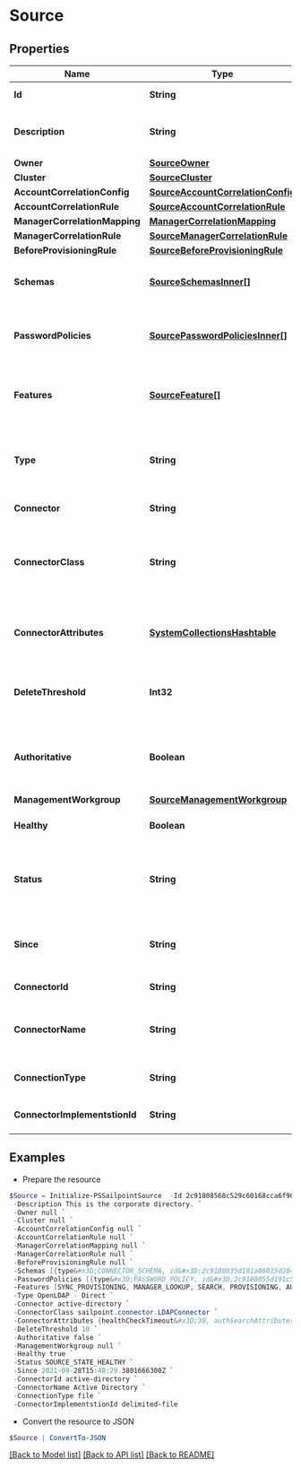 # Source
## Properties

Name | Type | Description | Notes
------------ | ------------- | ------------- | -------------
**Id** | **String** | the id of the Source | [optional] [readonly] 
**Description** | **String** | Human-readable description of the source | [optional] 
**Owner** | [**SourceOwner**](SourceOwner.md) |  | [optional] 
**Cluster** | [**SourceCluster**](SourceCluster.md) |  | [optional] 
**AccountCorrelationConfig** | [**SourceAccountCorrelationConfig**](SourceAccountCorrelationConfig.md) |  | [optional] 
**AccountCorrelationRule** | [**SourceAccountCorrelationRule**](SourceAccountCorrelationRule.md) |  | [optional] 
**ManagerCorrelationMapping** | [**ManagerCorrelationMapping**](ManagerCorrelationMapping.md) |  | [optional] 
**ManagerCorrelationRule** | [**SourceManagerCorrelationRule**](SourceManagerCorrelationRule.md) |  | [optional] 
**BeforeProvisioningRule** | [**SourceBeforeProvisioningRule**](SourceBeforeProvisioningRule.md) |  | [optional] 
**Schemas** | [**SourceSchemasInner[]**](SourceSchemasInner.md) | List of references to Schema objects | [optional] 
**PasswordPolicies** | [**SourcePasswordPoliciesInner[]**](SourcePasswordPoliciesInner.md) | List of references to the associated PasswordPolicy objects. | [optional] 
**Features** | [**SourceFeature[]**](SourceFeature.md) | Optional features that can be supported by a source. | [optional] 
**Type** | **String** | Specifies the type of system being managed e.g. Active Directory, Workday, etc.. | [optional] 
**Connector** | **String** | Connector script name. | [optional] 
**ConnectorClass** | **String** | The fully qualified name of the Java class that implements the connector interface. | [optional] 
**ConnectorAttributes** | [**SystemCollectionsHashtable**](.md) | Connector specific configuration; will differ from type to type. | [optional] 
**DeleteThreshold** | **Int32** | Number from 0 to 100 that specifies when to skip the delete phase. | [optional] 
**Authoritative** | **Boolean** | When true indicates the source is referenced by an IdentityProfile. | [optional] 
**ManagementWorkgroup** | [**SourceManagementWorkgroup**](SourceManagementWorkgroup.md) |  | [optional] 
**Healthy** | **Boolean** | When true indicates a healthy source | [optional] 
**Status** | **String** | A status identifier, giving specific information on why a source is healthy or not | [optional] 
**Since** | **String** | Timestamp showing when a source health check was last performed | [optional] 
**ConnectorId** | **String** | The id of connector | [optional] 
**ConnectorName** | **String** | The name of the connector that was chosen on source creation | [optional] 
**ConnectionType** | **String** | The type of connection (direct or file) | [optional] 
**ConnectorImplementstionId** | **String** | The connector implementstion id | [optional] 

## Examples

- Prepare the resource
```powershell
$Source = Initialize-PSSailpointSource  -Id 2c91808568c529c60168cca6f90c1324 `
 -Description This is the corporate directory. `
 -Owner null `
 -Cluster null `
 -AccountCorrelationConfig null `
 -AccountCorrelationRule null `
 -ManagerCorrelationMapping null `
 -ManagerCorrelationRule null `
 -BeforeProvisioningRule null `
 -Schemas [{type&#x3D;CONNECTOR_SCHEMA, id&#x3D;2c9180835d191a86015d28455b4b232a, name&#x3D;account}, {type&#x3D;CONNECTOR_SCHEMA, id&#x3D;2c9180835d191a86015d28455b4b232b, name&#x3D;group}] `
 -PasswordPolicies [{type&#x3D;PASSWORD_POLICY, id&#x3D;2c9180855d191c59015d291ceb053980, name&#x3D;Corporate Password Policy}, {type&#x3D;PASSWORD_POLICY, id&#x3D;2c9180855d191c59015d291ceb057777, name&#x3D;Vendor Password Policy}] `
 -Features [SYNC_PROVISIONING, MANAGER_LOOKUP, SEARCH, PROVISIONING, AUTHENTICATE, GROUP_PROVISIONING, PASSWORD] `
 -Type OpenLDAP - Direct `
 -Connector active-directory `
 -ConnectorClass sailpoint.connector.LDAPConnector `
 -ConnectorAttributes {healthCheckTimeout&#x3D;30, authSearchAttributes&#x3D;[cn, uid, mail]} `
 -DeleteThreshold 10 `
 -Authoritative false `
 -ManagementWorkgroup null `
 -Healthy true `
 -Status SOURCE_STATE_HEALTHY `
 -Since 2021-09-28T15:48:29.3801666300Z `
 -ConnectorId active-directory `
 -ConnectorName Active Directory `
 -ConnectionType file `
 -ConnectorImplementstionId delimited-file
```

- Convert the resource to JSON
```powershell
$Source | ConvertTo-JSON
```

[[Back to Model list]](../README.md#documentation-for-models) [[Back to API list]](../README.md#documentation-for-api-endpoints) [[Back to README]](../README.md)

